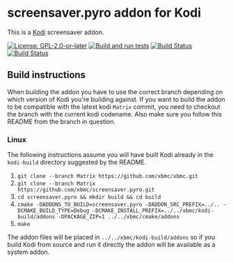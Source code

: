 # screensaver.pyro addon for Kodi

This is a [Kodi](https://kodi.tv) screensaver addon.

[![License: GPL-2.0-or-later](https://img.shields.io/badge/License-GPL%20v2+-blue.svg)](LICENSE.md)
[![Build and run tests](https://github.com/xbmc/screensaver.pyro/actions/workflows/build.yml/badge.svg?branch=Matrix)](https://github.com/xbmc/screensaver.pyro/actions/workflows/build.yml)
[![Build Status](https://dev.azure.com/teamkodi/binary-addons/_apis/build/status/xbmc.screensaver.pyro?branchName=Matrix)](https://dev.azure.com/teamkodi/binary-addons/_build/latest?definitionId=47&branchName=Matrix)
[![Build Status](https://jenkins.kodi.tv/view/Addons/job/xbmc/job/screensaver.pyro/job/Matrix/badge/icon)](https://jenkins.kodi.tv/blue/organizations/jenkins/xbmc%2Fscreensaver.pyro/branches/)
<!--- [![Build Status](https://ci.appveyor.com/api/projects/status/github/xbmc/screensaver.pyro?branch=Matrix&svg=true)](https://ci.appveyor.com/project/xbmc/screensaver-pyro?branch=Matrix) -->

## Build instructions

When building the addon you have to use the correct branch depending on which version of Kodi you're building against.
If you want to build the addon to be compatible with the latest kodi `Matrix` commit, you need to checkout the branch with the current kodi codename.
Also make sure you follow this README from the branch in question.

### Linux

The following instructions assume you will have built Kodi already in the `kodi-build` directory 
suggested by the README.

1. `git clone --branch Matrix https://github.com/xbmc/xbmc.git`
2. `git clone --branch Matrix https://github.com/xbmc/screensaver.pyro.git`
3. `cd screensaver.pyro && mkdir build && cd build`
4. `cmake -DADDONS_TO_BUILD=screensaver.pyro -DADDON_SRC_PREFIX=../.. -DCMAKE_BUILD_TYPE=Debug -DCMAKE_INSTALL_PREFIX=../../xbmc/kodi-build/addons -DPACKAGE_ZIP=1 ../../xbmc/cmake/addons`
5. `make`

The addon files will be placed in `../../xbmc/kodi-build/addons` so if you build Kodi from source and run it directly 
the addon will be available as a system addon.
